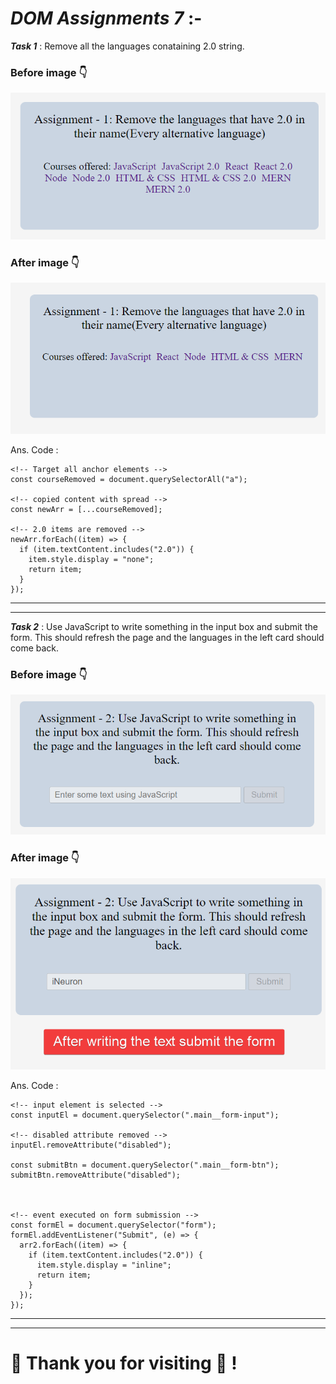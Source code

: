 # **_DOM Assignments 7_** :-

**_Task 1_** : Remove all the languages conataining 2.0 string.

### Before image 👇

![Before image](./ass7.1-before.png)

### After image 👇

![After image](./ass7.1-after.png)

Ans. Code :

```
<!-- Target all anchor elements -->
const courseRemoved = document.querySelectorAll("a");

<!-- copied content with spread -->
const newArr = [...courseRemoved];

<!-- 2.0 items are removed -->
newArr.forEach((item) => {
  if (item.textContent.includes("2.0")) {
    item.style.display = "none";
    return item;
  }
});

```

---

---

**_Task 2_** : Use JavaScript to write something in
the input box and submit the form. This should refresh
the page and the languages in the left card should come
back.

### Before image 👇

![Before image](./ass7.2-before.png)

### After image 👇

![After image](./ass7.2-after.png)

Ans. Code :

```
<!-- input element is selected -->
const inputEl = document.querySelector(".main__form-input");

<!-- disabled attribute removed -->
inputEl.removeAttribute("disabled");

const submitBtn = document.querySelector(".main__form-btn");
submitBtn.removeAttribute("disabled");



<!-- event executed on form submission -->
const formEl = document.querySelector("form");
formEl.addEventListener("Submit", (e) => {
  arr2.forEach((item) => {
    if (item.textContent.includes("2.0")) {
      item.style.display = "inline";
      return item;
    }
  });
});

```

---

---

# **🧡 Thank you for visiting 💚 !**
